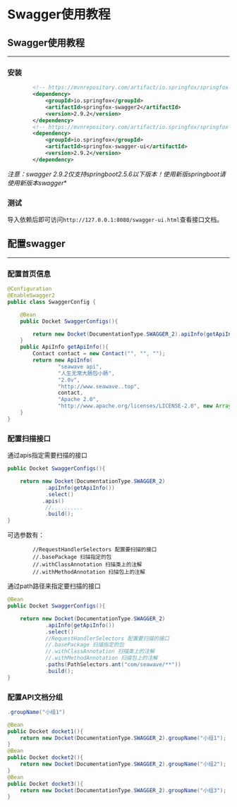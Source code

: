 # Swagger使用教程


## Swagger使用教程

----

### 安装

```xml
        <!-- https://mvnrepository.com/artifact/io.springfox/springfox-swagger2 -->
        <dependency>
            <groupId>io.springfox</groupId>
            <artifactId>springfox-swagger2</artifactId>
            <version>2.9.2</version>
        </dependency>
        <!-- https://mvnrepository.com/artifact/io.springfox/springfox-swagger-ui -->
        <dependency>
            <groupId>io.springfox</groupId>
            <artifactId>springfox-swagger-ui</artifactId>
            <version>2.9.2</version>
        </dependency>
```

**注意*：swagger 2.9.2仅支持springboot2.5.6以下版本！使用新版springboot请使用新版本swagger**

###  测试

导入依赖后即可访问```http://127.0.0.1:8080/swagger-ui.html```查看接口文档。

## 配置swagger

----------

### 配置首页信息

```java
@Configuration
@EnableSwagger2
public class SwaggerConfig {

    @Bean
    public Docket SwaggerConfigs(){

        return new Docket(DocumentationType.SWAGGER_2).apiInfo(getApiInfo());
    }
    public ApiInfo getApiInfo(){
        Contact contact = new Contact("", "", "");
        return new ApiInfo(
                "seawave api",
                "人生无常大肠包小肠",
                "2.0v",
                "http://www.seawave..top",
                contact,
                "Apache 2.0",
                "http://www.apache.org/licenses/LICENSE-2.0", new ArrayList());
    }
}
```

### 配置扫描接口

通过apis指定需要扫描的接口

```java
public Docket SwaggerConfigs(){

    return new Docket(DocumentationType.SWAGGER_2)
            .apiInfo(getApiInfo())
            .select()
		   .apis()
        	//..........
            .build();
}
```

可选参数有：

            //RequestHandlerSelectors 配置要扫描的接口
            //.basePackage 扫描指定的包
            //.withClassAnnotation 扫描类上的注解
            //.withMethodAnnotation 扫描包上的注解

通过path路径来指定要扫描的接口

```java
@Bean
public Docket SwaggerConfigs(){

    return new Docket(DocumentationType.SWAGGER_2)
            .apiInfo(getApiInfo())
            .select()
            //RequestHandlerSelectors 配置要扫描的接口
            //.basePackage 扫描指定的包
            //.withClassAnnotation 扫描类上的注解
            //.withMethodAnnotation 扫描包上的注解
            .paths(PathSelectors.ant("com/seawave/**"))
            .build();
}
```

### 配置API文档分组

```java
.groupName("小组1")
```

```java
@Bean
public Docket docket1(){
    return new Docket(DocumentationType.SWAGGER_2).groupName("小组1");
}
@Bean
public Docket docket2(){
    return new Docket(DocumentationType.SWAGGER_2).groupName("小组2");
} 
@Bean
public Docket docket3(){
    return new Docket(DocumentationType.SWAGGER_2).groupName("小组3");
}
```
